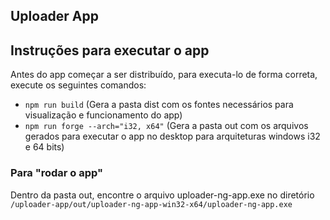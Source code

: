 ## Uploader App

## Instruções para executar o app

Antes do app começar a ser distribuído, para executa-lo de forma correta, execute os seguintes comandos:

- `npm run build` (Gera a pasta dist com os fontes necessários para visualização e funcionamento do app)
- `npm run forge --arch="i32, x64"` (Gera a pasta out com os arquivos gerados para executar o app no desktop para arquiteturas windows i32 e 64 bits)

### Para "rodar o app"
Dentro da pasta out, encontre o arquivo uploader-ng-app.exe no diretório `/uploader-app/out/uploader-ng-app-win32-x64/uploader-ng-app.exe`
